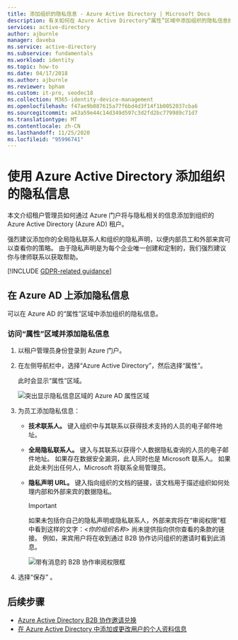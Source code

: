 ```yaml
---
title: 添加组织的隐私信息 - Azure Active Directory | Microsoft Docs
description: 有关如何在 Azure Active Directory“属性”区域中添加组织的隐私信息的顺明。
services: active-directory
author: ajburnle
manager: daveba
ms.service: active-directory
ms.subservice: fundamentals
ms.workload: identity
ms.topic: how-to
ms.date: 04/17/2018
ms.author: ajburnle
ms.reviewer: bpham
ms.custom: it-pro, seodec18
ms.collection: M365-identity-device-management
ms.openlocfilehash: f47ae9b087615a77f6bd4d3f14f1b0052037cba6
ms.sourcegitcommit: a43a59e44c14d349d597c3d2fd2bc779989c71d7
ms.translationtype: MT
ms.contentlocale: zh-CN
ms.lasthandoff: 11/25/2020
ms.locfileid: "95996741"
---
```

# <a name="add-your-organizations-privacy-info-using-azure-active-directory"></a>使用 Azure Active Directory 添加组织的隐私信息
本文介绍租户管理员如何通过 Azure 门户将与隐私相关的信息添加到组织的 Azure Active Directory (Azure AD) 租户。

强烈建议添加你的全局隐私联系人和组织的隐私声明，以便内部员工和外部来宾可以查看你的策略。 由于隐私声明是为每个企业唯一创建和定制的，我们强烈建议你与律师联系以获取帮助。

[!INCLUDE [GDPR-related guidance](../../../includes/gdpr-dsr-and-stp-note.md)]

## <a name="add-your-privacy-info-on-azure-ad"></a>在 Azure AD 上添加隐私信息
可以在 Azure AD 的“属性”区域中添加组织的隐私信息。

### <a name="to-access-the-properties-area-and-add-your-privacy-information"></a>访问“属性”区域并添加隐私信息

1. 以租户管理员身份登录到 Azure 门户。

2. 在左侧导航栏中，选择“Azure Active Directory”，然后选择“属性”。

    此时会显示“属性”区域。

    ![突出显示隐私信息区域的 Azure AD 属性区域](media/active-directory-properties-area/properties-area.png)

3. 为员工添加隐私信息：

    - **技术联系人。** 键入组织中与其联系以获得技术支持的人员的电子邮件地址。
    
    - **全局隐私联系人。** 键入与其联系以获得个人数据隐私查询的人员的电子邮件地址。 如果存在数据安全漏洞，此人同时也是 Microsoft 联系人。 如果此处未列出任何人，Microsoft 将联系全局管理员。

    - **隐私声明 URL。** 键入指向组织的文档的链接，该文档用于描述组织如何处理内部和外部来宾的数据隐私。

        >[!Important]
        >如果未包括你自己的隐私声明或隐私联系人，外部来宾将在“审阅权限”框中看到这样的文字：<_你的组织名称_> 尚未提供指向供你查看的条款的链接。 例如，来宾用户将在收到通过 B2B 协作访问组织的邀请时看到此消息。

        ![带有消息的 B2B 协作审阅权限框](media/active-directory-properties-area/active-directory-no-privacy-statement-or-contact.png)

4. 选择“保存” 。

## <a name="next-steps"></a>后续步骤
- [Azure Active Directory B2B 协作邀请兑换](../external-identities/redemption-experience.md)
- [在 Azure Active Directory 中添加或更改用户的个人资料信息](active-directory-users-profile-azure-portal.md)